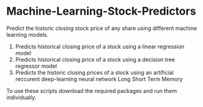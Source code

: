 # Machine-Learning-Stock-Predictors
Predict the historic closing stock price of any share using different machine learning models. 
1) Predicts historical closing price of a stock using a linear regression model
2) Predicts historical closing price of a stock using a decision tree regressor model
3) Predicts the historic closing prices of a stock using an artificial reccurent deep-learning neural network Long Short Term Memory

To use these scripts download the required packages and run them individually. 
